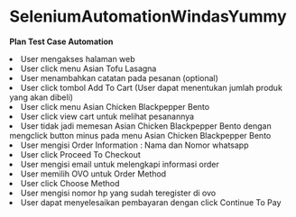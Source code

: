 # SeleniumAutomationWindasYummy
 
 <b> Plan Test Case Automation </b>
 
 <li>User mengakses halaman web
 <li>User click menu Asian Tofu Lasagna
 <li>User menambahkan catatan pada pesanan (optional)
 <li>User click tombol Add To Cart (User dapat menentukan jumlah produk yang akan dibeli)
 <li>User click menu Asian Chicken Blackpepper Bento
 <li>User click view cart untuk melihat pesanannya 
 <li>User tidak jadi memesan Asian Chicken Blackpepper Bento dengan mengclick button minus pada menu Asian Chicken Blackpepper Bento
 <li>User mengisi Order Information : Nama dan Nomor whatsapp
 <li>User click Proceed To Checkout 
 <li>User mengisi email untuk melengkapi informasi order
 <li>User memilih OVO untuk Order Method
 <li>User click Choose Method
 <li>User mengisi nomor hp yang sudah teregister di ovo
 <li>User dapat menyelesaikan pembayaran dengan click Continue To Pay 
 
 
 
